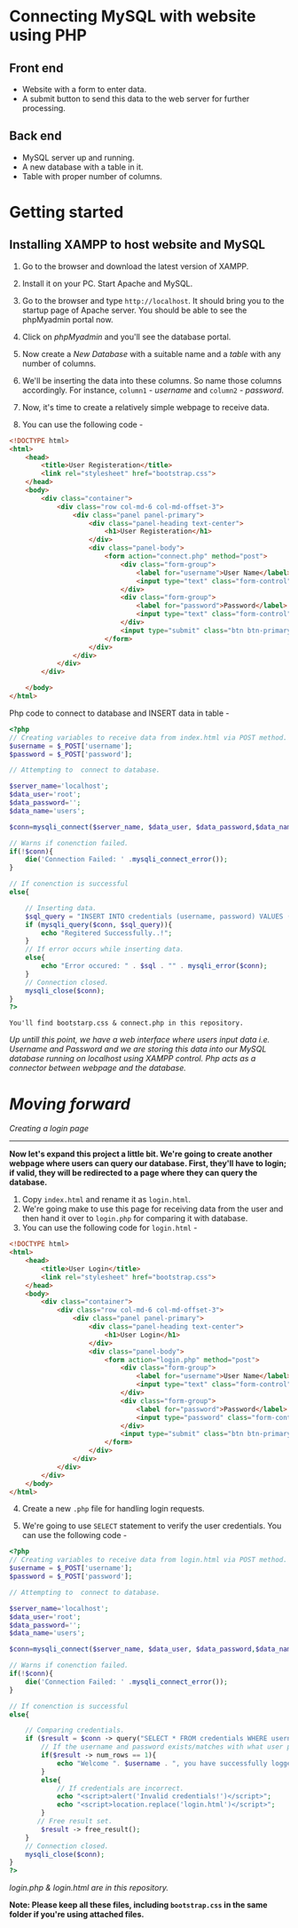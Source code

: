 # Connecting MySQL with website using PHP

**Front end**
-----------------------------------------------------------------------------

- Website with a form to enter data.
- A submit button to send this data to the web server for further processing.

**Back end**
-----------------------------------------------------------------------------

- MySQL server up and running.
- A new database with a table in it.
- Table with proper number of columns.

**Getting started**
==============================================================================

## Installing XAMPP to host website and MySQL ##

1. Go to the browser and download the latest version of XAMPP.

2. Install it on your PC. Start Apache and MySQL.

3. Go to the browser and type `http://localhost`. It should bring you to the startup page of Apache server. You should be able to see the phpMyadmin portal now.

4. Click on *phpMyadmin* and you'll see the database portal.

5. Now create a *New Database* with a suitable name and a *table* with any number of columns.

6. We'll be inserting the data into these columns. So name those columns accordingly. For instance, `column1` - *username*  and `column2` - *password*.

7. Now, it's time to create a relatively simple webpage to receive data.

8. You can use the following code -

```html
<!DOCTYPE html>
<html>
    <head>
        <title>User Registeration</title>
        <link rel="stylesheet" href="bootstrap.css">
    </head>
    <body>
        <div class="container">
            <div class="row col-md-6 col-md-offset-3">
                <div class="panel panel-primary">
                    <div class="panel-heading text-center">
                        <h1>User Registeration</h1>
                    </div>
                    <div class="panel-body">
                        <form action="connect.php" method="post">
                            <div class="form-group">
                                <label for="username">User Name</label>
                                <input type="text" class="form-control" id="username" name="username" required>
                            </div>
                            <div class="form-group">
                                <label for="password">Password</label>
                                <input type="text" class="form-control" id="password" name="password" required>
                            </div>
                            <input type="submit" class="btn btn-primary">
                        </form>
                    </div>
                </div>
            </div>
        </div>

    </body>
</html>
```

Php code to connect to database and INSERT data in table -

```php
<?php
// Creating variables to receive data from index.html via POST method.
$username = $_POST['username'];
$password = $_POST['password'];

// Attempting to  connect to database.

$server_name='localhost';
$data_user='root';
$data_password='';
$data_name='users';

$conn=mysqli_connect($server_name, $data_user, $data_password,$data_name);

// Warns if conenction failed.
if(!$conn){
    die('Connection Failed: ' .mysqli_connect_error());
}

// If conenction is successful
else{

    // Inserting data.
    $sql_query = "INSERT INTO credentials (username, password) VALUES ('$username','$password')";
    if (mysqli_query($conn, $sql_query)){
        echo "Regitered Successfully..!";
    }
    // If error occurs while inserting data.
    else{
        echo "Error occured: " . $sql . "" . mysqli_error($conn); 
    }
    // Connection closed.
    mysqli_close($conn);
}
?>
```

```You'll find bootstarp.css & connect.php in this repository.```

*Up untill this point, we have a web interface where users input data i.e. Username and Password and we are storing this data into our MySQL database running on localhost using XAMPP control. Php acts as a connector between webpage and the database.*

*Moving forward*
===================================================================================

*Creating a login page*

------------------------------------------------------------------------------------

**Now let's expand this project a little bit. We're going to create another webpage where users can query our database. First, they'll have to login; if valid, they will be redirected to a page where they can query the database.**

1. Copy `index.html` and rename it as `login.html`.
2. We're going make to use this page for receiving data from the user and then hand it over to `login.php` for comparing it with database.
3. You can use the following code for `login.html` -

```html
<!DOCTYPE html>
<html>
    <head>
        <title>User Login</title>
        <link rel="stylesheet" href="bootstrap.css">
    </head>
    <body>
        <div class="container">
            <div class="row col-md-6 col-md-offset-3">
                <div class="panel panel-primary">
                    <div class="panel-heading text-center">
                        <h1>User Login</h1>
                    </div>
                    <div class="panel-body">
                        <form action="login.php" method="post">
                            <div class="form-group">
                                <label for="username">User Name</label>
                                <input type="text" class="form-control" id="username" name="username" required>
                            </div>
                            <div class="form-group">
                                <label for="password">Password</label>
                                <input type="password" class="form-control" id="password" name="password" required>
                            </div>
                            <input type="submit" class="btn btn-primary">
                        </form>
                    </div>
                </div>
            </div>
        </div>
    </body>
</html>
```

4. Create a new `.php` file for handling login requests.

5. We're going to use `SELECT` statement to verify the user credentials. You can use the following code -

```php
<?php
// Creating variables to receive data from login.html via POST method.
$username = $_POST['username'];
$password = $_POST['password'];

// Attempting to  connect to database.

$server_name='localhost';
$data_user='root';
$data_password='';
$data_name='users';

$conn=mysqli_connect($server_name, $data_user, $data_password,$data_name);

// Warns if conenction failed.
if(!$conn){
    die('Connection Failed: ' .mysqli_connect_error());
}

// If conenction is successful
else{

    // Comparing credentials.
    if ($result = $conn -> query("SELECT * FROM credentials WHERE username='$username' AND password='$password'")) {
        // If the username and password exists/matches with what user provided us, then let them in.
        if($result -> num_rows == 1){
            echo "Welcome ". $username . ", you have successfully logged in.";
        }
        else{
            // If credentials are incorrect.
            echo "<script>alert('Invalid credentials!')</script>";
            echo "<script>location.replace('login.html')</script>";  
        }
       // Free result set.
        $result -> free_result();
    }
    // Connection closed.
    mysqli_close($conn);
}
?>
```

*login.php & login.html are in this repository.*

**Note: Please keep all these files, including `bootstrap.css` in the same folder if you're using attached files.**
